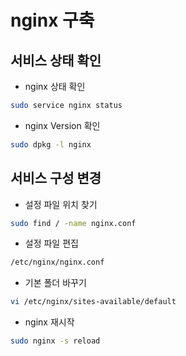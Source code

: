 # nginx 구축

## 서비스 상태 확인

- nginx 상태 확인

```bash
sudo service nginx status
```

- nginx Version 확인

```bash
sudo dpkg -l nginx
```


## 서비스 구성 변경

- 설정 파일 위치 찾기

```bash
sudo find / -name nginx.conf
```


- 설정 파일 편집

```bash
/etc/nginx/nginx.conf
```

- 기본 폴더 바꾸기 

```bash
vi /etc/nginx/sites-available/default
```

- nginx 재시작

```bash
sudo nginx -s reload
```





